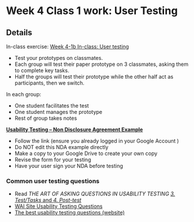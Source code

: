 # Week 4 Class 1 work: User Testing

## Details

In-class exercise: [Week 4-1b In-class: User testing](https://drive.google.com/drive/folders/1NIPEEpSmhYMkEWt5WsQyFekJgUcB-2-y)

- Test your prototypes on classmates.
- Each group will test their paper prototype on 3 classmates, asking them to complete key tasks.
- Half the groups will test their prototype while the other half act as participants, then we switch.

In each group:

- One student facilitates the test
- One student manages the prototype
- Rest of group takes notes


[**Usability Testing – Non Disclosure Agreement Example**](https://docs.google.com/forms/d/1n3HuVnplNqcCEMLsrF-naGEJvVmObvvVk1axpEjkuew/edit)

- Follow the link (ensure you already logged in your Google Account ) 
- Do NOT edit this NDA example directly
- Make a copy to your Google Drive to create your own copy
- Revise the form for your testing
- Have your user sign your NDA before testing


### Common user testing questions
- Read _THE ART OF ASKING QUESTIONS IN USABILITY TESTING_ [_3. Test/Tasks_ and _4. Post-test_](https://www.akendi.com/blog/the-art-of-asking-questions-in-usability-testing/)
- [WAI Site Usability Testing Questions](https://www.usability.gov/how-to-and-tools/resources/templates/wai-site-usability-testing-questions.html)
- [The best usability testing questions (website)](https://www.hotjar.com/usability-testing/questions)